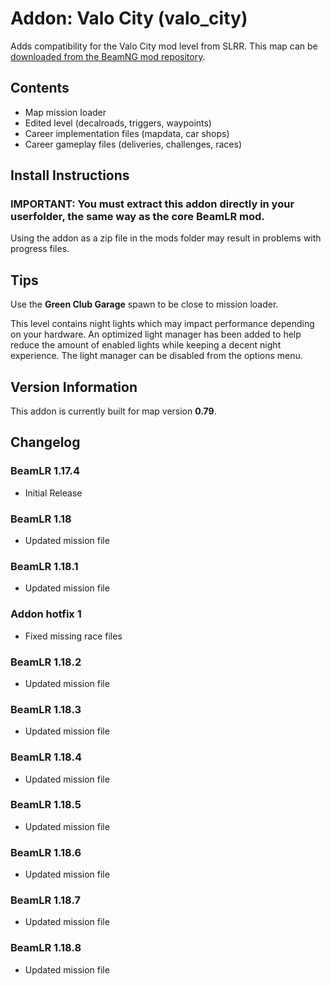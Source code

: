 

# Addon: Valo City (valo_city)
Adds compatibility for the Valo City mod level from SLRR. This map can be [downloaded from the BeamNG mod repository](https://www.beamng.com/resources/valo-city.26648/).  

## Contents
* Map mission loader
* Edited level (decalroads, triggers, waypoints)
* Career implementation files (mapdata, car shops) 
* Career gameplay files (deliveries, challenges, races)

## Install Instructions
### IMPORTANT: You must extract this addon directly in your userfolder, the same way as the core BeamLR mod. 

Using the addon as a zip file in the mods folder may result in problems with progress files.

## Tips

Use the **Green Club Garage** spawn to be close to mission loader.

This level contains night lights which may impact performance depending on your hardware. An optimized light manager has been added to help reduce the amount of enabled lights while keeping a decent night experience. The light manager can be disabled from the options menu.

## Version Information
This addon is currently built for map version **0.79**.

## Changelog
### BeamLR 1.17.4
* Initial Release
### BeamLR 1.18
* Updated mission file
### BeamLR 1.18.1
* Updated mission file
### Addon hotfix 1
* Fixed missing race files
### BeamLR 1.18.2
* Updated mission file
### BeamLR 1.18.3
* Updated mission file
### BeamLR 1.18.4
* Updated mission file
### BeamLR 1.18.5
* Updated mission file
### BeamLR 1.18.6
* Updated mission file
### BeamLR 1.18.7
* Updated mission file
### BeamLR 1.18.8
* Updated mission file